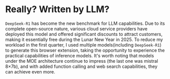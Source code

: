 # Really? Written by LLM? 
 `DeepSeek-R1` has become the new benchmark for LLM capabilities. Due to its complete open-source nature, various cloud service providers have deployed this model and offered significant discounts to attract customers, making it essentially free during the Lunar New Year in 2025. To reduce my workload in the first quarter, I  used multiple models(including `DeepSeek-R1`) to generate this browser extension, taking the opportunity to experience the practical capabilities of inference models. It's worth noting that models under the MOE architecture continue to impress (the last one was mistral 8×7b), and with added function calling and web search capabilities, they can achieve even more.  
